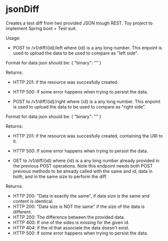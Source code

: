 # jsonDiff
Creates a test diff from two provided JSON trough REST.
Toy project to implement Spring boot + Test suit.

Usage:

- POST to /v1/diff/{id}/left where {id} is a any long number. 
This enpoint is used to upload the data to be used to compare as "left side".

Format for data json should be:
{
  "binary": "<base64>"
}

Returns:

  - HTTP 201: if the resource was succesfully created.
  - HTTP 500: If some error happens when trying to persist the data.

- POST to /v1/diff/{id}/right where {id} is a any long number. 
This enpoint is used to upload the data to be used to compare as "right side".

Format for data json should be:
{
  "binary": "<base64>"
}

Returns:

  - HTTP 201: if the resource was succesfully created, containing the URI to it.
  - HTTP 500: If some error happens when trying to persist the data.

- GET to /v1/diff/{id} where {id} is a any long number already provided in the previous POST operations.
Note this endpoint needs both POST previous methods to be already called with the same and id, data in both, and in the same size to perform the diff.

Returns:
 
  - HTTP 200: "Data is exactly the same", if data size is the same and content is identical.
  - HTTP 200: "Data size is NOT the same" if the size of the data is different.
  - HTTP 200: The difference between the provided data.
  - HTTP 400: If one of the sides is missing for the given id.
  - HTTP 404: if the id that associate the data doesn't exist.
  - HTTP 500: If some error happens when trying to persist the data.
